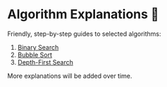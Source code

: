 # Algorithm Explanations 📘

Friendly, step-by-step guides to selected algorithms:

1. [Binary Search](explanations/binary-search.md)
2. [Bubble Sort](explanations/bubble-sort.md)
3. [Depth-First Search](explanations/dfs.md)

More explanations will be added over time.

